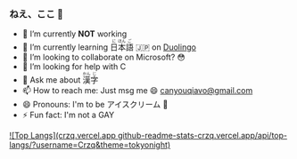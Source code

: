 ### ねえ、ここ 👋

<!--
**Crzq/Crzq** is a ✨ _special_ ✨ repository because its `README.md` (this file) appears on your GitHub profile.

Here are some ideas to get you started:

- 🔭 I’m currently working on ...
- 🌱 I’m currently learning ...
- 👯 I’m looking to collaborate on ...
- 🤔 I’m looking for help with ...
- 💬 Ask me about ...
- 📫 How to reach me: ...
- 😄 Pronouns: ...
- ⚡ Fun fact: ...
-->

- 🔭 I’m currently **NOT** working
- 🌱 I’m currently learning <ruby>日<rt>に</rt>本<rt>ほん</rt>語<rt>ご</rt></ruby> :jp: on [Duolingo](https://www.duolingo.com)
- 👯 I’m looking to collaborate on Microsoft? :flushed:
- 🤔 I’m looking for help with C
- 💬 Ask me about <ruby>漢<rt>かん</rt>字<rt>じ</rt>
- 📫 How to reach me: Just msg me :smile: canyouqiavo@gmail.com
- 😄 Pronouns: I'm to be アイスクリーム :icecream:
- ⚡ Fun fact: I'm not a GAY


<!--
``` go
package main
import ("fmt")

func main() {
    fmt.Println("Hello World!")
}
```
-->

[![Top Langs](crzq.vercel.app
github-readme-stats-crzq.vercel.app/api/top-langs/?username=Crzq&theme=tokyonight)](https://github.com/Crzq)
